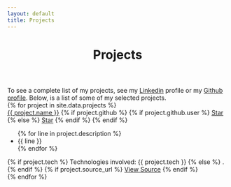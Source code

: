 ```yaml
---
layout: default
title: Projects
---
```


<div id = "content">
  <header class="post-header">
    <h1>Projects</h1>
  </header>
  To see a complete list of my projects, see my <a href="https://www.linkedin.com/in/rnikhil275/">Linkedin</a> profile or my <a href=""> Github profile</a>. Below, is a list of some of my selected projects.

   <div class="projects">
    {% for project in site.data.projects %}
      <div class="project">
        <div class="project-name">
          <a href = "{{ project.url }}">{{ project.name }}</a>
          <span class="star-button">
            {% if project.github %}
              {% if project.github.user %}
                <a class="github-button" href="https://github.com/{{ project.github.user }}/{{ project.github.repo }}" data-size="large" data-show-count="true" data-icon="octicon-star" aria-label="Star {{ project.github.user }}/{{ project.github.repo }} on GitHub">Star</a>
              {% else %}
                <a class="github-button" href="https://github.com/whoami-nr/{{ project.github.repo }}" data-size="large" data-show-count="true" data-icon="octicon-star" aria-label="Star whoami-nr/{{ project.github.repo }} on GitHub">Star</a>
              {% endif %}
            {% endif %}
          </span>
        </div>
        <ul class="project-description">
          {% for line in project.description %}
            <li>{{ line }}</li>
          {% endfor %}
        </ul>
        <span class="project-tech">
          {% if project.tech %}
            <span>Technologies involved</span>: {{ project.tech }}
          {% else %}
            <span class="project-padding">.</span>
          {% endif %}
        </span>
        {% if project.source_url %}
          <span class="project-source"><a href = "{{ project.source_url }}">View Source</a></span>
        {% endif %}
      </div>
    {% endfor %}
  </div>
</div>

<script async defer src="https://buttons.github.io/buttons.js"></script>
